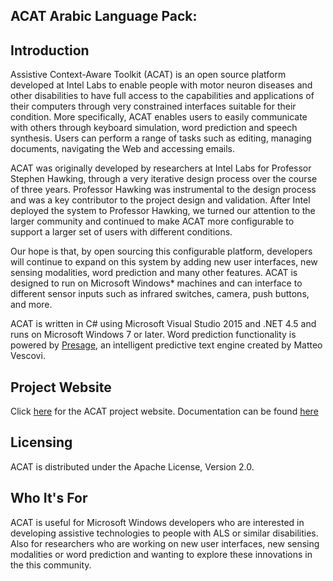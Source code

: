 ## ACAT Arabic Language Pack:


## Introduction
Assistive Context-Aware Toolkit (ACAT) is an open source platform developed at Intel Labs to enable people with motor neuron diseases and other disabilities to have full access to the capabilities and applications of their computers through very constrained interfaces suitable for their condition.  More specifically, ACAT enables users to easily communicate with others through keyboard simulation, word prediction and speech synthesis. Users can perform a range of tasks such as editing, managing documents, navigating the Web and accessing emails. 

ACAT was originally developed by researchers at Intel Labs for Professor Stephen Hawking, through a very iterative design process over the course of three years. Professor Hawking was instrumental to the design process and was a key contributor to the project design and validation. After Intel deployed the system to Professor Hawking, we turned our attention to the larger community and continued to make ACAT more configurable to support a larger set of users with different conditions.

Our hope is that, by open sourcing this configurable platform, developers will continue to expand on this system by adding new user interfaces, new sensing modalities, word prediction and many other features. ACAT is designed to run on Microsoft Windows* machines and can interface to different sensor inputs such as infrared switches, camera, push buttons, and more. 

ACAT is written in C# using Microsoft Visual Studio 2015 and .NET 4.5 and runs on Microsoft Windows 7 or later. Word prediction functionality is powered by [Presage](http://presage.sourceforge.net/), an intelligent predictive text engine created by Matteo Vescovi. 

## Project Website
Click [here](http://01.org/acat) for the ACAT project website.
Documentation can be found [here](https://01.org/acat/documentation)

## Licensing
ACAT is distributed under the Apache License, Version 2.0.  

## Who It's For
ACAT is useful for Microsoft Windows developers who are interested in developing assistive technologies to people with ALS or similar disabilities. Also for researchers who are working on new user interfaces, new sensing modalities or word prediction and wanting to explore these innovations in the this community.
